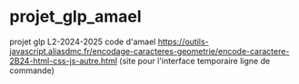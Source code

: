 # projet_glp_amael
projet glp L2-2024-2025 code d'amael
https://outils-javascript.aliasdmc.fr/encodage-caracteres-geometrie/encode-caractere-2B24-html-css-js-autre.html
(site pour l'interface temporaire ligne de commande)
